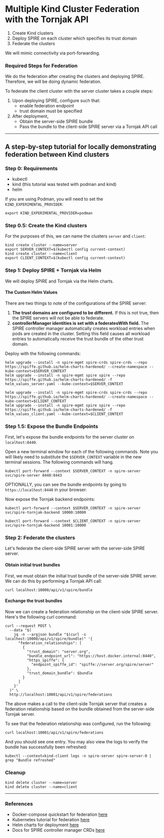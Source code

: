 # Multiple Kind Cluster Federation with the Tornjak API

1. Create Kind clusters
2. Deploy SPIRE on each cluster which specifies its trust domain
3. Federate the clusters

We will mimic connectivity via port-forwarding. 

### Required Steps for Federation

We do the federation after creating the clusters and deploying SPIRE. Therefore, we will be doing dynamic federation. 

To federate the client cluster with the server cluster takes a couple steps:
1. Upon deploying SPIRE, configure such that:
    - enable federation endpoint
    - trust domain must be specified
2. After deployment, 
    - Obtain the server-side SPIRE bundle
    - Pass the bundle to the client-side SPIRE server via a Tornjak API call

----------

## A step-by-step tutorial for locally demonstrating federation between Kind clusters

### Step 0: Requirements

- kubectl 
- kind (this tutorial was tested with podman and kind)
- helm

If you are using Podman, you will need to set the `KIND_EXPERIMENTAL_PROVIDER`:

```
export KIND_EXPERIMENTAL_PROVIDER=podman
```

### Step 0.5: Create the Kind clusters

For the purposes of this, we can name the clusters `server` and `client`:

```
kind create cluster --name=server
export SERVER_CONTEXT=$(kubectl config current-context)
kind create cluster --name=client
export CLIENT_CONTEXT=$(kubectl config current-context)
```

### Step 1: Deploy SPIRE + Tornjak via Helm

We will deploy SPIRE and Tornjak via the Helm charts. 

#### The Custom Helm Values

There are two things to note of the configurations of the SPIRE server:

1. **The trust domains are configured to be different.** If this is not true, then the SPIRE servers will not be able to federate. 
2. **controllerManager identities is set with a federatesWith field.** The SPIRE controller manager automatically creates workload entries when pods are created in the cluster. Setting this field causes all workload entries to automatically receive the trust bundle of the other trust domain. 

Deploy with the following commands:

```
helm upgrade --install -n spire-mgmt spire-crds spire-crds --repo https://spiffe.github.io/helm-charts-hardened/ --create-namespace --kube-context=$SERVER_CONTEXT
helm upgrade --install -n spire-mgmt spire spire --repo https://spiffe.github.io/helm-charts-hardened/ -f helm_values_server.yaml --kube-context=$SERVER_CONTEXT

helm upgrade --install -n spire-mgmt spire-crds spire-crds --repo https://spiffe.github.io/helm-charts-hardened/ --create-namespace --kube-context=$CLIENT_CONTEXT
helm upgrade --install -n spire-mgmt spire spire --repo https://spiffe.github.io/helm-charts-hardened/ -f helm_values_client.yaml --kube-context=$CLIENT_CONTEXT
```

### Step 1.5: Expose the Bundle Endpoints

First, let's expose the bundle endpoints for the server cluster on `localhost:8440`. 

Open a new terminal window for each of the following commands. Note you will likely
need to substitute the `$SERVER_CONTEXT` variable in the new
terminal sessions. The following commands will hang. 

```
kubectl port-forward --context $SERVER_CONTEXT -n spire-server svc/spire-server 8440:8443
```

OPTIONALLY, you can see the bundle endpoints by going to `https://localhost:8440`
in your browser. 

Now expose the Tornjak backend endpoints:

```
kubectl port-forward --context $SERVER_CONTEXT -n spire-server svc/spire-tornjak-backend 10000:10000
```

```
kubectl port-forward --context $CLIENT_CONTEXT -n spire-server svc/spire-tornjak-backend 10001:10000
```

### Step 2: Federate the clusters

Let's federate the client-side SPIRE server with the server-side SPIRE server. 

#### Obtain initial trust bundles

First, we must obtain the initial trust bundle of the server-side SPIRE server. We can do this by performing a Tornjak API call:

```
curl localhost:10000/api/v1/spire/bundle
```

#### Exchange the trust bundles

Now we can create a federation relationship on the client-side SPIRE server. Here's the following curl command:

```
curl --request POST \
  --data "$(
    jq -n --argjson bundle "$(curl -s localhost:10000/api/v1/spire/bundle)" '{
      "federation_relationships": [
        {
          "trust_domain": "server.org",
          "bundle_endpoint_url": "https://host.docker.internal:8440",
          "https_spiffe": {
            "endpoint_spiffe_id": "spiffe://server.org/spire/server"
          },
          "trust_domain_bundle": $bundle
        }
      ]
    }'
  )" \
  http://localhost:10001/api/v1/spire/federations
```

The above makes a call to the client-side Tornjak server that creates a federation relationship based on the bundle obtained from the server-side Tornjak server. 

To see that the federation relationship was configured, run the following:

```
curl localhost:10001/api/v1/spire/federations
```

And you should see one entry. You may also view the logs to verify the bundle has successfully been refreshed:

```
kubectl --context=kind-client logs -n spire-server spire-server-0 | grep "Bundle refreshed"
```

### Cleanup

```
kind delete cluster --name=server
kind delete cluster --name=client
```


----------

### References

- Docker-compose quickstart for federation [here](https://github.com/spiffe/spire-tutorials/tree/main/docker-compose/federation)
- Kubernetes tutorial for federation [here](https://github.com/flobuehr/spire-federation)
- Helm charts for deployment [here](https://github.com/spiffe/helm-charts-hardened)
- Docs for SPIRE controller manager CRDs [here](https://github.com/spiffe/spire-controller-manager/tree/main/docs)

